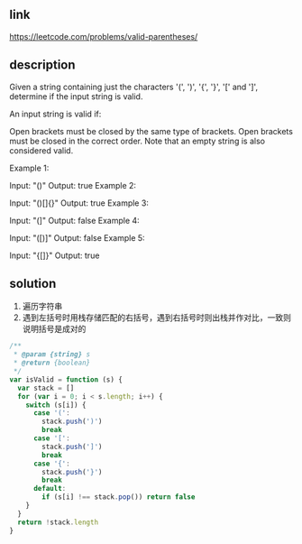 ## link

https://leetcode.com/problems/valid-parentheses/

## description

Given a string containing just the characters '(', ')', '{', '}', '[' and ']', determine if the input string is valid.

An input string is valid if:

Open brackets must be closed by the same type of brackets.
Open brackets must be closed in the correct order.
Note that an empty string is also considered valid.

Example 1:

Input: "()"
Output: true
Example 2:

Input: "()[]{}"
Output: true
Example 3:

Input: "(]"
Output: false
Example 4:

Input: "([)]"
Output: false
Example 5:

Input: "{[]}"
Output: true

## solution

1. 遍历字符串
2. 遇到左括号时用栈存储匹配的右括号，遇到右括号时则出栈并作对比，一致则说明括号是成对的

```javascript
/**
 * @param {string} s
 * @return {boolean}
 */
var isValid = function (s) {
  var stack = []
  for (var i = 0; i < s.length; i++) {
    switch (s[i]) {
      case '(':
        stack.push(')')  
        break    
      case '[':
        stack.push(']')   
        break    
      case '{':
        stack.push('}')   
        break
      default:
        if (s[i] !== stack.pop()) return false    
    }
  }  
  return !stack.length  
}
```